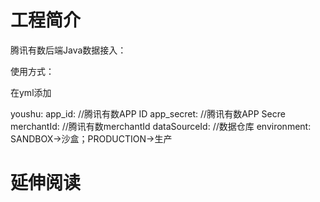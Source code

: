 # 工程简介
腾讯有数后端Java数据接入：

使用方式：

在yml添加

youshu:
  app_id: //腾讯有数APP ID
  app_secret: //腾讯有数APP Secre
  merchantId: //腾讯有数merchantId
  dataSourceId: //数据仓库
  environment: SANDBOX->沙盒；PRODUCTION->生产
# 延伸阅读 

